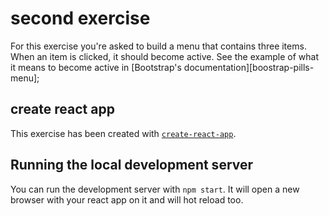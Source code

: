 # second exercise

For this exercise you're asked to build a menu that contains three
items.  When an item is clicked, it should become active.  See the
example of what it means to become active in [Bootstrap's documentation][boostrap-pills-menu];

## create react app

This exercise has been created with [`create-react-app`][create-react-app].
 
## Running the local development server

You can run the development server with `npm start`.  It will open a
new browser with your react app on it and will hot reload too.

[create-react-app]: https://github.com/facebook/create-react-app
[bootstrap-pills-menu]: https://getbootstrap.com/docs/4.3/components/navs/#pills
